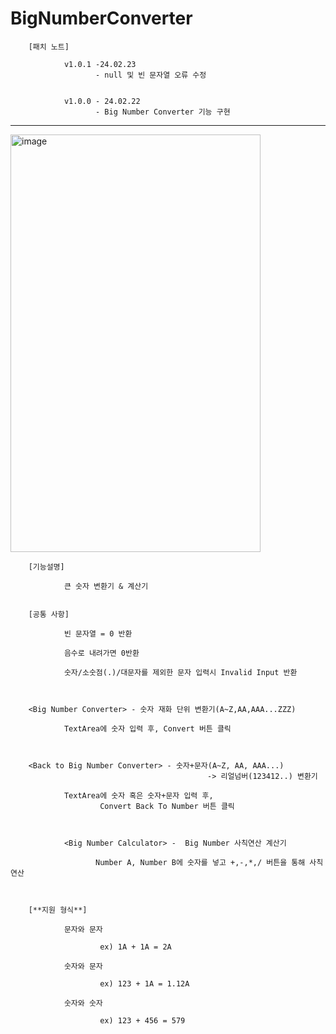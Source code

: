 # BigNumberConverter
        [패치 노트]
        
                v1.0.1 -24.02.23 
                       - null 및 빈 문자열 오류 수정


                v1.0.0 - 24.02.22
                       - Big Number Converter 기능 구현

-------------------------------------------------------------------------------------
<img width="400" height="668" alt="image" src="https://github.com/user-attachments/assets/bf83b061-a01f-4618-a730-f0d5ba6ff236" />


        [기능설명]
        
                큰 숫자 변환기 & 계산기


        [공통 사항]
                
                빈 문자열 = 0 반환

                음수로 내려가면 0반환
                
                숫자/소숫점(.)/대문자를 제외한 문자 입력시 Invalid Input 반환


        
        <Big Number Converter> - 숫자 재화 단위 변환기(A~Z,AA,AAA...ZZZ)
    
                TextArea에 숫자 입력 후, Convert 버튼 클릭


                        
        <Back to Big Number Converter> - 숫자+문자(A~Z, AA, AAA...)
                                                -> 리얼넘버(123412..) 변환기

                TextArea에 숫자 혹은 숫자+문자 입력 후, 
                        Convert Back To Number 버튼 클릭

                        
                
                <Big Number Calculator> -  Big Number 사칙연산 계산기

                       Number A, Number B에 숫자를 넣고 +,-,*,/ 버튼을 통해 사칙연산
                        


        [**지원 형식**]
        
                문자와 문자 
                
                        ex) 1A + 1A = 2A
                        
                숫자와 문자
                
                        ex) 123 + 1A = 1.12A
                        
                숫자와 숫자
                
                        ex) 123 + 456 = 579
                                
